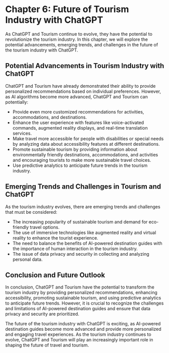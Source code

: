 Chapter 6: Future of Tourism Industry with ChatGPT
==================================================

As ChatGPT and Tourism continue to evolve, they have the potential to revolutionize the tourism industry. In this chapter, we will explore the potential advancements, emerging trends, and challenges in the future of the tourism industry with ChatGPT.

Potential Advancements in Tourism Industry with ChatGPT
-------------------------------------------------------

ChatGPT and Tourism have already demonstrated their ability to provide personalized recommendations based on individual preferences. However, as AI algorithms become more advanced, ChatGPT and Tourism can potentially:

* Provide even more customized recommendations for activities, accommodations, and destinations.
* Enhance the user experience with features like voice-activated commands, augmented reality displays, and real-time translation services.
* Make travel more accessible for people with disabilities or special needs by analyzing data about accessibility features at different destinations.
* Promote sustainable tourism by providing information about environmentally friendly destinations, accommodations, and activities and encouraging tourists to make more sustainable travel choices.
* Use predictive analytics to anticipate future trends in the tourism industry.

Emerging Trends and Challenges in Tourism and ChatGPT
-----------------------------------------------------

As the tourism industry evolves, there are emerging trends and challenges that must be considered:

* The increasing popularity of sustainable tourism and demand for eco-friendly travel options.
* The use of immersive technologies like augmented reality and virtual reality to enhance the tourist experience.
* The need to balance the benefits of AI-powered destination guides with the importance of human interaction in the tourism industry.
* The issue of data privacy and security in collecting and analyzing personal data.

Conclusion and Future Outlook
-----------------------------

In conclusion, ChatGPT and Tourism have the potential to transform the tourism industry by providing personalized recommendations, enhancing accessibility, promoting sustainable tourism, and using predictive analytics to anticipate future trends. However, it is crucial to recognize the challenges and limitations of AI-powered destination guides and ensure that data privacy and security are prioritized.

The future of the tourism industry with ChatGPT is exciting, as AI-powered destination guides become more advanced and provide more personalized and engaging travel experiences. As the tourism industry continues to evolve, ChatGPT and Tourism will play an increasingly important role in shaping the future of travel and tourism.
